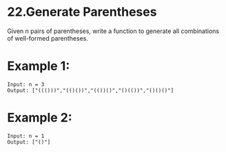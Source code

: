 # 22.Generate Parentheses 
Given n pairs of parentheses, write a function to generate all combinations of well-formed parentheses.


# Example 1:
``` 
Input: n = 3
Output: ["((()))","(()())","(())()","()(())","()()()"]
```
# Example 2:
``` 
Input: n = 1
Output: ["()"]
```